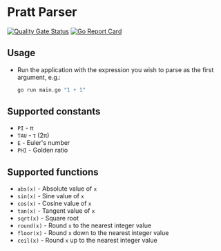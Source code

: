 # Pratt Parser

[![Quality Gate Status](https://sonarcloud.io/api/project_badges/measure?project=Dobefu_pratt-parser&metric=alert_status)](https://sonarcloud.io/summary/new_code?id=Dobefu_pratt-parser)
[![Go Report Card](https://goreportcard.com/badge/github.com/Dobefu/pratt-parser)](https://goreportcard.com/report/github.com/Dobefu/pratt-parser)

## Usage

- Run the application with the expression you wish to parse as the first argument, e.g.:

  ```bash
  go run main.go "1 + 1"
  ```

## Supported constants

- `PI` - π
- `TAU` - τ (2π)
- `E` - Euler's number
- `PHI` - Golden ratio

## Supported functions

- `abs(x)` - Absolute value of `x`
- `sin(x)` - Sine value of `x`
- `cos(x)` - Cosine value of `x`
- `tan(x)` - Tangent value of `x`
- `sqrt(x)` - Square root
- `round(x)` - Round `x` to the nearest integer value
- `floor(x)` - Round `x` down to the nearest integer value
- `ceil(x)` - Round `x` up to the nearest integer value
